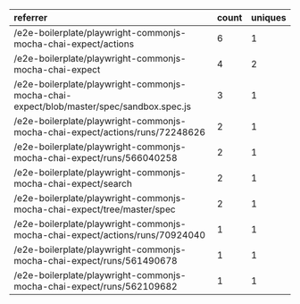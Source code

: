| referrer                                                                                | count | uniques |
| :-------------------------------------------------------------------------------------- | :---- | :------ |
| /e2e-boilerplate/playwright-commonjs-mocha-chai-expect/actions                          | 6     | 1       |
| /e2e-boilerplate/playwright-commonjs-mocha-chai-expect                                  | 4     | 2       |
| /e2e-boilerplate/playwright-commonjs-mocha-chai-expect/blob/master/spec/sandbox.spec.js | 3     | 1       |
| /e2e-boilerplate/playwright-commonjs-mocha-chai-expect/actions/runs/72248626            | 2     | 1       |
| /e2e-boilerplate/playwright-commonjs-mocha-chai-expect/runs/566040258                   | 2     | 1       |
| /e2e-boilerplate/playwright-commonjs-mocha-chai-expect/search                           | 2     | 1       |
| /e2e-boilerplate/playwright-commonjs-mocha-chai-expect/tree/master/spec                 | 2     | 1       |
| /e2e-boilerplate/playwright-commonjs-mocha-chai-expect/actions/runs/70924040            | 1     | 1       |
| /e2e-boilerplate/playwright-commonjs-mocha-chai-expect/runs/561490678                   | 1     | 1       |
| /e2e-boilerplate/playwright-commonjs-mocha-chai-expect/runs/562109682                   | 1     | 1       |